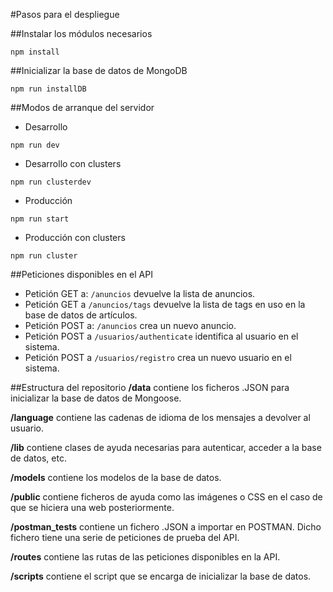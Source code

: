 #Pasos para el despliegue

##Instalar los módulos necesarios
```
npm install
```

##Inicializar la base de datos de MongoDB
```
npm run installDB
```

##Modos de arranque del servidor
* Desarrollo
```
npm run dev
```
* Desarrollo con clusters
```
npm run clusterdev
```
* Producción
```
npm run start
```
* Producción con clusters
```
npm run cluster
```

##Peticiones disponibles en el API
* Petición GET a: ```/anuncios``` devuelve la lista de anuncios.
* Petición GET a  ```/anuncios/tags``` devuelve la lista de tags en uso en la base de datos de artículos.
* Petición POST a: ```/anuncios``` crea un nuevo anuncio.
* Petición POST a ```/usuarios/authenticate``` identifica al usuario en el sistema.
* Petición POST a ```/usuarios/registro``` crea un nuevo usuario en el sistema.


##Estructura del repositorio
**/data** contiene los ficheros .JSON para inicializar la base de datos de Mongoose.

**/language** contiene las cadenas de idioma de los mensajes a devolver al usuario.

**/lib** contiene clases de ayuda necesarias para autenticar, acceder a la base de datos, etc.

**/models** contiene los modelos de la base de datos.

**/public** contiene ficheros de ayuda como las imágenes o CSS en el caso de que se hiciera una web posteriormente.

**/postman_tests** contiene un fichero .JSON a importar en POSTMAN. Dicho fichero tiene una serie de peticiones de prueba del API.

**/routes** contiene las rutas de las peticiones disponibles en la API.

**/scripts** contiene el script que se encarga de inicializar la base de datos.